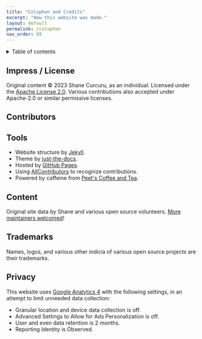 ```yaml
---
title: "Colophon and Credits"
excerpt: "How this website was made."
layout: default
permalink: /colophon
nav_order: 99
---
```


<details markdown="block">
  <summary>
    Table of contents
  </summary>
  {: .text-delta }
- TOC
{:toc}
</details>

## Impress / License

Original content &copy; 2023 Shane Curcuru, as an individual.  Licensed under the [Apache License 2.0](https://www.apache.org/licenses/LICENSE-2.0.html).  Various contributions also accepted under Apache-2.0 or similar permissive licenses.

## Contributors

<!-- ALL-CONTRIBUTORS-LIST:START - Do not remove or modify this section -->
<!-- prettier-ignore-start -->
<!-- markdownlint-disable -->

<!-- markdownlint-restore -->
<!-- prettier-ignore-end -->

<!-- ALL-CONTRIBUTORS-LIST:END -->


## Tools

- Website structure by [Jekyll](https://jekyllrb.com/).
- Theme by [just-the-docs](https://github.com/just-the-docs/just-the-docs).
- Hosted by [GitHub Pages](https://pages.github.com/).
- Using [AllContributors](https://allcontributors.org/) to recognize contributions.
- Powered by caffeine from [Peet's Coffee and Tea](http://www.whyilovepeets.com/).

## Content

Original site data by Shane and various open source volunteers.  [More maintainers welcomed](https://github.com/Punderthings/fossfoundation/blob/main/CONTRIBUTING.md)!

## Trademarks

Names, logos, and various other indicia of various open source projects are their trademarks.

## Privacy

This website uses [Google Analytics 4](https://support.google.com/analytics/answer/10089681) with the following settings, in an attempt to limit unneeded data collection:

- Granular location and device data collection is off.
- Advanced Settings to Allow for Ads Personalization is off.
- User and even data retention is 2 months.
- Reporting Identity is Observed.
